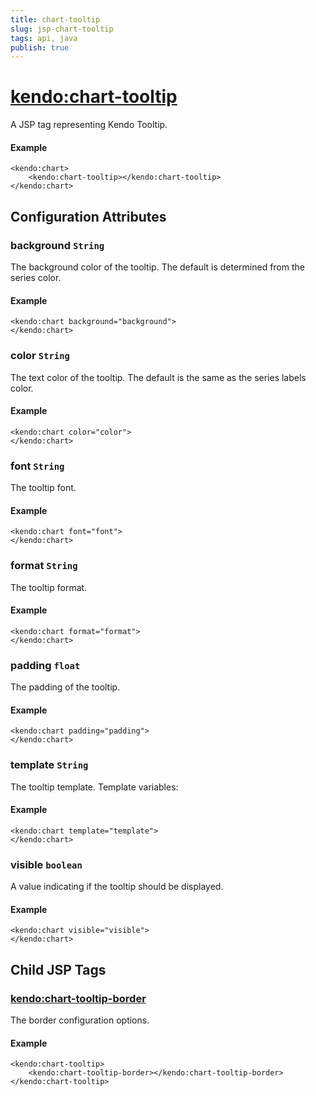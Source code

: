 ```yaml
---
title: chart-tooltip
slug: jsp-chart-tooltip
tags: api, java
publish: true
---
```


# <kendo:chart-tooltip>
A JSP tag representing Kendo Tooltip.

#### Example
    <kendo:chart>
        <kendo:chart-tooltip></kendo:chart-tooltip>
    </kendo:chart>


## Configuration Attributes


### background `String`

The background color of the tooltip. The default is determined from the series color.

#### Example
    <kendo:chart background="background">
    </kendo:chart>



### color `String`

The text color of the tooltip. The default is the same as the series labels color.

#### Example
    <kendo:chart color="color">
    </kendo:chart>



### font `String`

The tooltip font.

#### Example
    <kendo:chart font="font">
    </kendo:chart>



### format `String`

The tooltip format.

#### Example
    <kendo:chart format="format">
    </kendo:chart>



### padding `float`

The padding of the tooltip.

#### Example
    <kendo:chart padding="padding">
    </kendo:chart>



### template `String`

The tooltip template.
Template variables:

#### Example
    <kendo:chart template="template">
    </kendo:chart>



### visible `boolean`

A value indicating if the tooltip should be displayed.

#### Example
    <kendo:chart visible="visible">
    </kendo:chart>



## Child JSP Tags

### [<kendo:chart-tooltip-border>](/api/wrappers/jsp/chart/tooltip-border)

The border configuration options.

#### Example

    <kendo:chart-tooltip>
        <kendo:chart-tooltip-border></kendo:chart-tooltip-border>
    </kendo:chart-tooltip>
 
